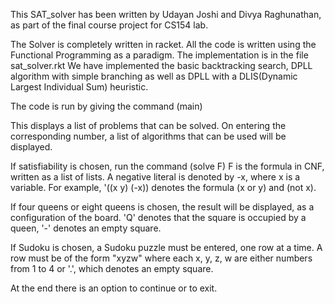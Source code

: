 This SAT_solver has been written by Udayan Joshi and Divya Raghunathan, as part of the final course project for CS154 lab.

The Solver is completely written in racket.
All the code is written using the Functional Programming as a paradigm.
The implementation is in the file sat_solver.rkt
We have implemented the basic backtracking search, DPLL algorithm with simple branching as well as DPLL with a DLIS(Dynamic Largest Individual Sum) heuristic.


The code is run by giving the command
(main)

This displays a list of problems that can be solved. On entering the corresponding number, a list of algorithms that can be used will be displayed.

If satisfiability is chosen, run the command
(solve F)
F is the formula in CNF, written as a list of lists. A negative literal is denoted by -x, where x is a variable. For example, '((x y) (-x)) denotes the formula (x or y) and (not x).

If four queens or eight queens is chosen, the result will be displayed, as a configuration of the board. 'Q' denotes that the square is occupied by a queen, '-' denotes an empty square.

If Sudoku is chosen, a Sudoku puzzle must be entered, one row at a time. A row must be of the form "xyzw" where each x, y, z, w are either numbers from 1 to 4 or '.', which denotes an empty square.

At the end there is an option to continue or to exit.

